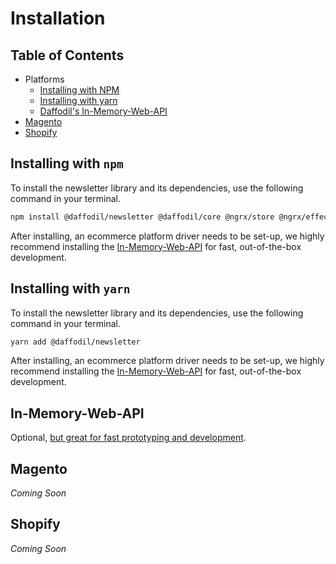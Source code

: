 # Installation

## Table of Contents
- Platforms
  - [Installing with NPM](#installing-with-npm)
  - [Installing with yarn](#installing-with-yarn)
  - [Daffodil's In-Memory-Web-API](#in-memory-web-api)
- [Magento](#magento)
- [Shopify](#shopify)

## Installing with `npm`

To install the newsletter library and its dependencies, use the following command in your terminal.

```bash
npm install @daffodil/newsletter @daffodil/core @ngrx/store @ngrx/effects --save
```

After installing, an ecommerce platform driver needs to be set-up, we highly recommend installing the [In-Memory-Web-API](#in-memory-web-api) for fast, out-of-the-box development.

## Installing with `yarn`

To install the newsletter library and its dependencies, use the following command in your terminal.

```bash
yarn add @daffodil/newsletter
```

After installing, an ecommerce platform driver needs to be set-up, we highly recommend installing the [In-Memory-Web-API](#in-memory-web-api) for fast, out-of-the-box development.
## In-Memory-Web-API

Optional, [but great for fast prototyping and development]().


## Magento
*Coming Soon*
## Shopify
*Coming Soon*